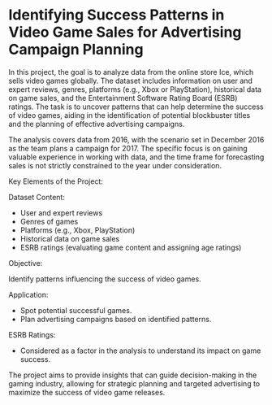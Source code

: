 # Identifying Success Patterns in Video Game Sales for Advertising Campaign Planning

In this project, the goal is to analyze data from the online store Ice, which sells video games globally. The dataset includes information on user and expert reviews, genres, platforms (e.g., Xbox or PlayStation), historical data on game sales, and the Entertainment Software Rating Board (ESRB) ratings. The task is to uncover patterns that can help determine the success of video games, aiding in the identification of potential blockbuster titles and the planning of effective advertising campaigns.

The analysis covers data from 2016, with the scenario set in December 2016 as the team plans a campaign for 2017. The specific focus is on gaining valuable experience in working with data, and the time frame for forecasting sales is not strictly constrained to the year under consideration.

Key Elements of the Project:

Dataset Content:

* User and expert reviews
* Genres of games
* Platforms (e.g., Xbox, PlayStation)
* Historical data on game sales
* ESRB ratings (evaluating game content and assigning age ratings)
  
Objective:

Identify patterns influencing the success of video games.

Application:

* Spot potential successful games.
* Plan advertising campaigns based on identified patterns.
  
ESRB Ratings:
* Considered as a factor in the analysis to understand its impact on game success.
  
The project aims to provide insights that can guide decision-making in the gaming industry, allowing for strategic planning and targeted advertising to maximize the success of video game releases.
